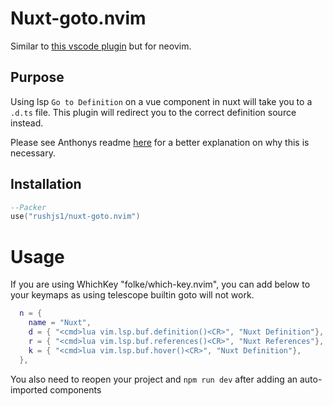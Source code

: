 # Nuxt-goto.nvim

Similar to [this vscode plugin](https://github.com/antfu/vscode-goto-alias) but for neovim.

## Purpose

Using lsp `Go to Definition` on a vue component in nuxt will take you to a `.d.ts` file. This plugin will redirect you to the correct definition source instead.

Please see Anthonys readme [here](https://github.com/antfu/vscode-goto-alias?tab=readme-ov-file#motivation) for a better explanation on why this is necessary.

## Installation

```lua
--Packer
use("rushjs1/nuxt-goto.nvim")
```

# Usage

If you are using WhichKey "folke/which-key.nvim", you can add below to your keymaps as using telescope builtin goto will not work.
```lua
  n = {
    name = "Nuxt",
    d = { "<cmd>lua vim.lsp.buf.definition()<CR>", "Nuxt Definition"},
    r = { "<cmd>lua vim.lsp.buf.references()<CR>", "Nuxt References"},
    k = { "<cmd>lua vim.lsp.buf.hover()<CR>", "Nuxt Definition"},
  },
```
You also need to reopen your project and `npm run dev` after adding an auto-imported components
